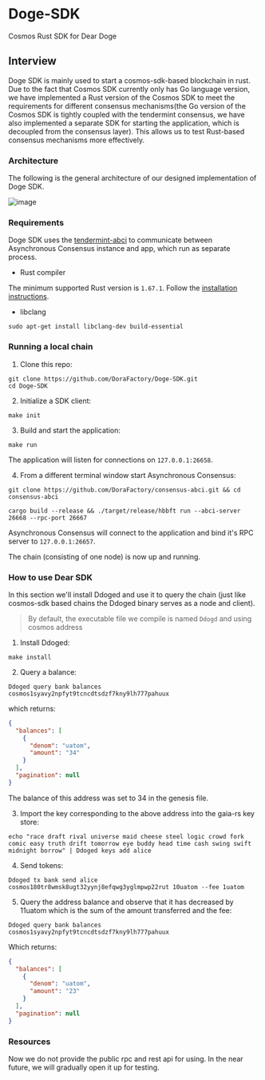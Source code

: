 # Doge-SDK
Cosmos Rust SDK for Dear Doge

## Interview
Doge SDK is mainly used to start a cosmos-sdk-based blockchain in rust. Due to the fact that Cosmos SDK currently only has Go language version, we have implemented a Rust version of the Cosmos SDK to meet the requirements for different consensus mechanisms(the Go version of the Cosmos SDK is tightly coupled with the tendermint consensus, we have also implemented a separate SDK for starting the application, which is decoupled from the consensus layer). This allows us to test Rust-based consensus mechanisms more effectively.

### Architecture
The following is the general architecture of our designed implementation of Doge SDK.

![image](https://hackmd.io/_uploads/rJ2zE_eSp.png)


### Requirements

Doge SDK uses the [tendermint-abci](https://crates.io/crates/tendermint-abci) to communicate between Asynchronous Consensus instance and app, which run as separate process.

- Rust compiler

The minimum supported Rust version is `1.67.1`. Follow the [installation instructions](https://doc.rust-lang.org/book/ch01-01-installation.html).


- libclang
```shell
sudo apt-get install libclang-dev build-essential
```

### Running a local chain

1. Clone this repo:

```console
git clone https://github.com/DoraFactory/Doge-SDK.git
cd Doge-SDK
```

2. Initialize a SDK client:


```console
make init
```

3. Build and start the application:

```console
make run
```

The application will listen for connections on `127.0.0.1:26658`.

4. From a different terminal window start Asynchronous Consensus:

```console
git clone https://github.com/DoraFactory/consensus-abci.git && cd consensus-abci

cargo build --release && ./target/release/hbbft run --abci-server 26668 --rpc-port 26667
```

Asynchronous Consensus will connect to the application and bind it's RPC server to `127.0.0.1:26657`.

The chain (consisting of one node) is now up and running.


### How to use Dear SDK

In this section we'll install Ddoged and use it to query the chain (just like cosmos-sdk based chains the Ddoged binary serves as a node and client).

>By default, the executable file we compile is named `Ddogd` and using cosmos address

1. Install Ddoged:

```console
make install
```

2. Query a balance:    

```console
Ddoged query bank balances cosmos1syavy2npfyt9tcncdtsdzf7kny9lh777pahuux
```

which returns:

```json
{
  "balances": [
    {
      "denom": "uatom",
      "amount": "34"
    }
  ],
  "pagination": null
}
```

The balance of this address was set to 34 in the genesis file.

3. Import the key corresponding to the above address into the gaia-rs key store:

```console
echo "race draft rival universe maid cheese steel logic crowd fork comic easy truth drift tomorrow eye buddy head time cash swing swift midnight borrow" | Ddoged keys add alice
```

4. Send tokens:

```console
Ddoged tx bank send alice cosmos180tr8wmsk8ugt32yynj8efqwg3yglmpwp22rut 10uatom --fee 1uatom
```

5. Query the address balance and observe that it has decreased by 11uatom which is the sum of the amount transferred and the fee:

```console
Ddoged query bank balances cosmos1syavy2npfyt9tcncdtsdzf7kny9lh777pahuux
```

Which returns:

```json
{
  "balances": [
    {
      "denom": "uatom",
      "amount": "23"
    }
  ],
  "pagination": null
}

```

### Resources
Now we do not provide the public rpc and rest api for using. In the near future, we will gradually open it up for testing.

